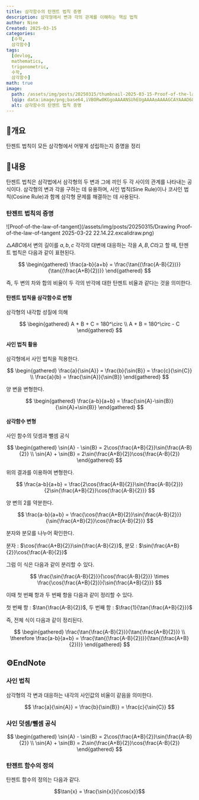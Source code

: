 ```yaml
---
title: 삼각함수의 탄젠트 법칙 증명
description: 삼각형에서 변과 각의 관계를 이해하는 핵심 법칙
author: Nine
Created: 2025-03-15
categories:
  [수학,
  삼각함수]
tags:
  [devlog,
  mathematics,
  trigonometric,
  수학,
  삼각함수]
math: true
image:
  path: /assets/img/posts/20250315/thumbnail-2025-03-15-Proof-of-the-law-of-tangent.png
  lqip: data:image/png;base64,iVBORw0KGgoAAAANSUhEUgAAAAoAAAAGCAYAAAD68A/GAAAAAklEQVR4AewaftIAAABfSURBVI3BUQqDMBBAwbeyogiiFlRKj+D9z1QoqPFDxBiytSdoZqR6TUaCjETKzZoe6wYIF2BQVBA8P7LNiPugj67lObb4aydKxKJRKkgO5+nRvuYdD3RZHcvq+Ccj0Rey7CBR7FZzhAAAAABJRU5ErkJggg==
  alt: 삼각함수의 탄젠트 법칙 증명
---
```

## 📌개요

탄젠트 법칙이 모든 삼각형에서 어떻게 성립하는지 증명을 정리

## 📌내용

탄젠트 법칙은 삼각법에서 삼각형의 두 변과 그에 끼인 두 각 사이의 관계를 나타내는 공식이다.
삼각형의 변과 각을 구하는 데 유용하며, 사인 법칙(Sine Rule)이나 코사인 법칙(Cosine Rule)과 함께 삼각형 문제를 해결하는 데 사용된다.

### 탄젠트 법칙의 증명

![Proof-of-the-law-of-tangent](/assets/img/posts/20250315/Drawing Proof-of-the-law-of-tangent 2025-03-22 22.14.22.excalidraw.png)

$\triangle ABC$에서 변의 길이를 $a,b,c$ 각각의 대변에 대응하는 각을 $A,B,C$라고 할 때, 탄젠트 법칙은 다음과 같이 표현된다.

$$
\begin{gathered}
\frac{a-b}{a+b} = \frac{\tan{(\frac{A-B}{2})}}{\tan{(\frac{A+B}{2})}}
\end{gathered}
$$

즉, 두 변의 차와 합의 비율이 두 각의 반각에 대한 탄젠트 비율과 같다는 것을 의미한다.

#### 탄젠트 법칙을 삼각함수로 변형

삼각형의 내각합 성질에 의해

$$
\begin{gathered}
A + B + C = 180^\circ \\
A + B = 180^\circ - C
\end{gathered}
$$

#### 사인 법칙 활용

삼각형에서 사인 법칙을 적용한다.

$$
\begin{gathered}
\frac{a}{\sin{A}} = \frac{b}{\sin{B}} = \frac{c}{\sin{C}} \\
\frac{a}{b} = \frac{\sin{A}}{\sin{B}}
\end{gathered}
$$

양 변을 변형한다.

$$
\begin{gathered}
\frac{a-b}{a+b} = \frac{\sin{A}-\sin{B}}{\sin{A}+\sin{B}}
\end{gathered}
$$

#### 삼각함수 변형

사인 함수의 덧셈과 뺄셈 공식

$$
\begin{gathered}
\sin{A} - \sin{B} = 2\cos{\frac{A+B}{2}}\sin{\frac{A-B}{2}} \\
\sin{A} + \sin{B} = 2\sin{\frac{A+B}{2}}\cos{\frac{A-B}{2}}
\end{gathered}
$$

위의 결과를 이용하여 변형한다.

$$
\frac{a-b}{a+b} = \frac{2\cos{\frac{A+B}{2}}\sin{\frac{A-B}{2}}}
{2\sin{\frac{A+B}{2}}\cos{\frac{A-B}{2}}}
$$

양 변의 2를 약분한다.

$$
\frac{a-b}{a+b} = \frac{\cos{\frac{A+B}{2}}\sin{\frac{A-B}{2}}}
{\sin{\frac{A+B}{2}}\cos{\frac{A-B}{2}}}
$$

분자와 분모를 나누어 확인한다.

분자 : $\cos{\frac{A+B}{2}}\sin{\frac{A-B}{2}}$, 분모 : $\sin{\frac{A+B}{2}}\cos{\frac{A-B}{2}}$

그럼 이 식은 다음과 같이 분리할 수 있다.

$$
\frac{\sin{\frac{A-B}{2}}}{\cos{\frac{A-B}{2}}} \times \frac{\cos{\frac{A+B}{2}}}{\sin{\frac{A+B}{2}}}
$$

이때 첫 번째 항과 두 번째 항을 다음과 같이 정리할 수 있다.

첫 번째 항 : $\tan{\frac{A-B}{2}}$, 두 번째 항 : $\frac{1}{\tan{\frac{A+B}{2}}}$

즉, 전체 식이 다음과 같이 정리된다.

$$
\begin{gathered}
\frac{\tan{\frac{A-B}{2}}}{\tan{\frac{A+B}{2}}} \\
\therefore \frac{a-b}{a+b} = \frac{\tan{(\frac{A-B}{2})}}{\tan{(\frac{A+B}{2})}}
\end{gathered}
$$

## ⚙️EndNote

### 사인 법칙

삼각형의 각 변과 대응하는 내각의 사인값의 비율이 같음을 의미한다.

$$
\frac{a}{\sin{A}} = \frac{b}{\sin{B}} = \frac{c}{\sin{C}}
$$

### 사인 덧셈/뺄셈 공식

$$
\begin{gathered}
\sin{A} - \sin{B} = 2\cos{\frac{A+B}{2}}\sin{\frac{A-B}{2}} \\
\sin{A} + \sin{B} = 2\sin{\frac{A+B}{2}}\cos{\frac{A-B}{2}}
\end{gathered}
$$

### 탄젠트 함수의 정의

탄젠트 함수의 정의는 다음과 같다.

$$\tan{x} = \frac{\sin{x}}{\cos{x}}$$
